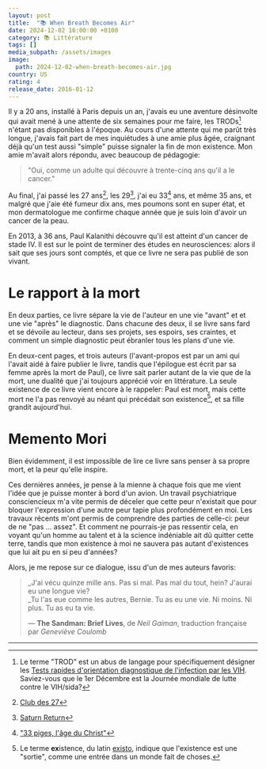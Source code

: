 ```yaml
---
layout: post
title:  "📚 When Breath Becomes Air"
date: 2024-12-02 16:00:00 +0100
category: 📚 Littérature
tags: []
media_subpath: /assets/images
image:
  path: 2024-12-02-when-breath-becomes-air.jpg
country: US
rating: 4
release_date: 2016-01-12
---
```


Il y a 20 ans, installé à Paris depuis un an, j'avais eu une aventure désinvolte qui avait mené à une attente de six semaines pour me faire, les TRODs[^1] n'étant pas disponibles à l'époque. Au cours d'une attente qui me parût très longue, j'avais fait part de mes inquiétudes à une amie plus âgée, craignant déjà qu'un test aussi "simple" puisse signaler la fin de mon existence. Mon amie m'avait alors répondu, avec beaucoup de pédagogie:

>"Oui, comme un adulte qui découvre à trente-cinq ans qu'il a le cancer."

Au final, j'ai passé les 27 ans[^2], les 29[^3], j'ai eu 33[^4] ans, et même 35 ans, et malgré que j'aie été fumeur dix ans, mes poumons sont en super état, et mon dermatologue me confirme chaque année que je suis loin d'avoir un cancer de la peau.

En 2013, à 36 ans, Paul Kalanithi découvre qu'il est atteint d'un cancer de stade IV. Il est sur le point de terminer des études en neurosciences: alors il sait que ses jours sont comptés, et que ce livre ne sera pas publié de son vivant.

# Le rapport à la mort

En deux parties, ce livre sépare la vie de l'auteur en une vie "avant" et et une vie "après" le diagnostic. Dans chacune des deux, il se livre sans fard et se dévoile au lecteur, dans ses projets, ses espoirs, ses craintes, et comment un simple diagnostic peut ébranler tous les plans d'une vie.

En deux-cent pages, et trois auteurs (l'avant-propos est par un ami qui l'avait aidé à faire publier le livre, tandis que l'épilogue est écrit par sa femme après la mort de Paul), ce livre sait parler autant de la vie que de la mort, une dualité que j'ai toujours apprécié voir en littérature. La seule existence de ce livre vient encore à le rappeler: Paul est mort, mais cette mort ne l'a pas renvoyé au néant qui précédait son existence[^5], et sa fille grandit aujourd'hui.

# Memento Mori

Bien évidemment, il est impossible de lire ce livre sans penser à sa propre mort, et la peur qu'elle inspire.

Ces dernières années, je pense à la mienne à chaque fois que me vient l'idée que je puisse monter à bord d'un avion. Un travail psychiatrique consciencieux m'a vite permis de déceler que cette peur n'existait que pour bloquer l'expression d'une autre peur tapie plus profondément en moi. Les travaux récents m'ont permis de comprendre des parties de celle-ci: peur de ne "pas ... assez". Et comment ne pourrais-je pas ressentir cela, en voyant qu'un homme au talent et à la science indéniable ait dû quitter cette terre, tandis que mon existence à moi ne sauvera pas autant d'existences que lui ait pu en si peu d'années?

Alors, je me repose sur ce dialogue, issu d'un de mes auteurs favoris:

>_J'ai vécu quinze mille ans. Pas si mal. Pas mal du tout, hein? J'aurai eu une longue vie?   
>_Tu l'as eue comme les autres, Bernie. Tu as eu une vie. Ni moins. Ni plus. Tu as eu ta vie.   
> 
>― **The Sandman: Brief Lives**, de *Neil Gaiman*, traduction française par *Geneviève Coulomb*

* * *
[^1]: Le terme "TROD" est un abus de langage pour spécifiquement désigner les [<i class="fab fa-wikipedia-w"></i> Tests rapides d'orientation diagnostique de l'infection par les VIH](https://fr.wikipedia.org/wiki/Test_rapide_d%27orientation_diagnostique_de_l%27infection_par_les_VIH). Saviez-vous que le 1er Décembre est la Journée mondiale de lutte contre le VIH/sida?
[^2]: [<i class="fab fa-wikipedia-w"></i> Club des 27](https://fr.wikipedia.org/wiki/Club_des_27)
[^3]: [<i class="fab fa-wikipedia-w"></i> Saturn Return](https://en.wikipedia.org/wiki/Saturn_return)
[^4]: ["33 piges, l'âge du Christ"](https://genius.com/678173)
[^5]: Le terme **ex**istence, du latin [<i class="fab fa-wikipedia-w"></i> existo](https://fr.wiktionary.org/wiki/exsisto), indique que l'existence est une "sortie", comme une entrée dans un monde fait de choses.
